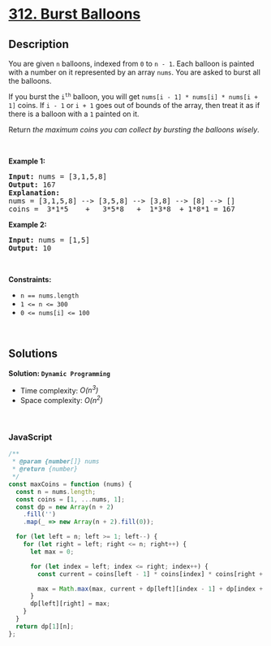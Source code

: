 # [312. Burst Balloons](https://leetcode.com/problems/burst-balloons)

## Description

<div class="elfjS" data-track-load="description_content"><p>You are given <code>n</code> balloons, indexed from <code>0</code> to <code>n - 1</code>. Each balloon is painted with a number on it represented by an array <code>nums</code>. You are asked to burst all the balloons.</p>

<p>If you burst the <code>i<sup>th</sup></code> balloon, you will get <code>nums[i - 1] * nums[i] * nums[i + 1]</code> coins. If <code>i - 1</code> or <code>i + 1</code> goes out of bounds of the array, then treat it as if there is a balloon with a <code>1</code> painted on it.</p>

<p>Return <em>the maximum coins you can collect by bursting the balloons wisely</em>.</p>

<p>&nbsp;</p>
<p><strong class="example">Example 1:</strong></p>

<pre><strong>Input:</strong> nums = [3,1,5,8]
<strong>Output:</strong> 167
<strong>Explanation:</strong>
nums = [3,1,5,8] --&gt; [3,5,8] --&gt; [3,8] --&gt; [8] --&gt; []
coins =  3*1*5    +   3*5*8   +  1*3*8  + 1*8*1 = 167</pre>

<p><strong class="example">Example 2:</strong></p>

<pre><strong>Input:</strong> nums = [1,5]
<strong>Output:</strong> 10
</pre>

<p>&nbsp;</p>
<p><strong>Constraints:</strong></p>

<ul>
	<li><code>n == nums.length</code></li>
	<li><code>1 &lt;= n &lt;= 300</code></li>
	<li><code>0 &lt;= nums[i] &lt;= 100</code></li>
</ul>
</div>

<p>&nbsp;</p>

## Solutions

**Solution: `Dynamic Programming`**

- Time complexity: <em>O(n<sup>3</sup>)</em>
- Space complexity: <em>O(n<sup>2</sup>)</em>

<p>&nbsp;</p>

### **JavaScript**

```js
/**
 * @param {number[]} nums
 * @return {number}
 */
const maxCoins = function (nums) {
  const n = nums.length;
  const coins = [1, ...nums, 1];
  const dp = new Array(n + 2)
    .fill('')
    .map(_ => new Array(n + 2).fill(0));

  for (let left = n; left >= 1; left--) {
    for (let right = left; right <= n; right++) {
      let max = 0;

      for (let index = left; index <= right; index++) {
        const current = coins[left - 1] * coins[index] * coins[right + 1];

        max = Math.max(max, current + dp[left][index - 1] + dp[index + 1][right]);
      }
      dp[left][right] = max;
    }
  }
  return dp[1][n];
};
```
